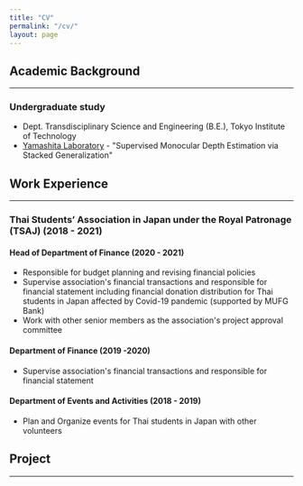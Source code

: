 ```yaml
---
title: "CV"
permalink: "/cv/"
layout: page
---
```


## Academic Background
<hr style="height: 1px; margin:0">

### Undergraduate study
 - Dept. Transdisciplinary Science and Engineering (B.E.), Tokyo Institute of Technology
 - [Yamashita Laboratory](http://www.ide.titech.ac.jp/~yylab/) - "Supervised Monocular Depth Estimation via Stacked Generalization"

## Work Experience
<hr style="height: 1px; margin:0">

### Thai Students’ Association in Japan under the Royal Patronage (TSAJ) (2018 - 2021)
#### Head of Department of Finance (2020 - 2021)
 - Responsible for budget planning and revising financial policies
 - Supervise association's financial transactions and responsible for financial statement including financial donation distribution for Thai students in Japan affected by Covid-19 pandemic (supported by MUFG Bank)
 - Work with other senior members as the association's project approval committee

#### Department of Finance (2019 -2020)
 - Supervise association's financial transactions and responsible for financial statement

#### Department of Events and Activities (2018 - 2019)
 - Plan and Organize events for Thai students in Japan with other volunteers

## Project
<hr style="height: 1px; margin:0">
